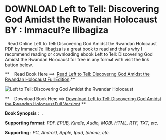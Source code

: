 **DOWNLOAD Left to Tell: Discovering God Amidst the Rwandan Holocaust BY : Immacul?e Ilibagiza**
================================================================================================

  Read Online Left to Tell: Discovering God Amidst the Rwandan Holocaust PDF by Immacul?e Ilibagiza is a great book to read and that's why I recommend reading or downloading ebook Left to Tell: Discovering God Amidst the Rwandan Holocaust for free in any format with visit the link button below.

**    Read Book Here ==>  [Read Left to Tell: Discovering God Amidst the Rwandan Holocaust Full Edition](https://goodreadbook.site/?book=1401944329).**

![Left to Tell: Discovering God Amidst the Rwandan Holocaust](https://i.gr-assets.com/images/S/compressed.photo.goodreads.com/books/1391644601l/18051515.jpg)

**    Download Book Here ==> [Download Left to Tell: Discovering God Amidst the Rwandan Holocaust Full Versiont](https://goodreadbook.site/?book=1401944329).**

**Book Synopsis** :  .

**Supporting format**: _PDF, EPUB, Kindle, Audio, MOBI, HTML, RTF, TXT, etc._

**Supporting** : _PC, Android, Apple, Ipad, Iphone, etc._